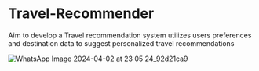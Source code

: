 # Travel-Recommender
Aim to develop a  Travel recommendation system utilizes users preferences and destination data to suggest personalized travel recommendations

![WhatsApp Image 2024-04-02 at 23 05 24_92d21ca9](https://github.com/Venkatmohan07/Travel-Recommender/assets/162453952/2c993dac-73ee-49b6-ba2e-1eeaae85d351)


 
 
